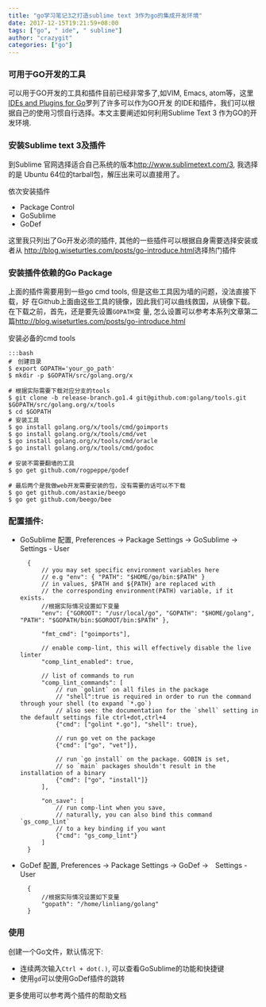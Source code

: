 ```yaml
---
title: "go学习笔记3之打造sublime text 3作为go的集成开发环境"
date: 2017-12-15T19:21:59+08:00
tags: ["go", " ide", " sublime"]
author: "crazygit"
categories: ["go"]
---
```


### 可用于GO开发的工具

可以用于GO开发的工具和插件目前已经非常多了,如VIM, Emacs, atom等，这里[IDEs and Plugins for
Go](https://github.com/golang/go/wiki/IDEsAndTextEditorPlugins)罗列了许多可以作为GO开发
的IDE和插件，我们可以根据自己的使用习惯自行选择。本文主要阐述如何利用Sublime
Text 3 作为GO的开发环境.


### 安装Sublime text 3及插件

到Sublime 官网选择适合自己系统的版本<http://www.sublimetext.com/3>, 我选择的是
Ubuntu 64位的tarball包，解压出来可以直接用了。

依次安装插件

* Package Control
* GoSublime
* GoDef

这里我只列出了Go开发必须的插件, 其他的一些插件可以根据自身需要选择安装或者从
<http://blog.wiseturtles.com/posts/go-introduce.html>选择热门插件


### 安装插件依赖的Go Package

上面的插件需要用到一些go cmd tools, 但是这些工具因为墙的问题，没法直接下载，好
在Github上面由这些工具的镜像，因此我们可以曲线救国，从镜像下载。在下载之前，首先，还是要先设置`GOPATH`变
量, 怎么设置可以参考本系列文章第二篇<http://blog.wiseturtles.com/posts/go-introduce.html>

安装必备的cmd tools

    :::bash
    #　创建目录
    $ export GOPATH='your_go_path'
    $ mkdir -p $GOPATH/src/golang.org/x

    # 根据实际需要下载对应分支的tools
    $ git clone -b release-branch.go1.4 git@github.com:golang/tools.git $GOPATH/src/golang.org/x/tools
    $ cd $GOPATH
    # 安装工具
    $ go install golang.org/x/tools/cmd/goimports
    $ go install golang.org/x/tools/cmd/vet
    $ go install golang.org/x/tools/cmd/oracle
    $ go install golang.org/x/tools/cmd/godoc

    # 安装不需要翻墙的工具
    $ go get github.com/rogpeppe/godef

    # 最后两个是我做web开发需要安装的包，没有需要的话可以不下载
    $ go get github.com/astaxie/beego
    $ go get github.com/beego/bee

### 配置插件:

* GoSublime 配置, Preferences -> Package Settings -> GoSublime ->　Settings - User

        {
            // you may set specific environment variables here
            // e.g "env": { "PATH": "$HOME/go/bin:$PATH" }
            // in values, $PATH and ${PATH} are replaced with
            // the corresponding environment(PATH) variable, if it exists.
            //根据实际情况设置如下变量
            "env": {"GOROOT": "/usr/local/go", "GOPATH": "$HOME/golang", "PATH": "$GOPATH/bin:$GOROOT/bin:$PATH" },

            "fmt_cmd": ["goimports"],

            // enable comp-lint, this will effectively disable the live linter
            "comp_lint_enabled": true,

            // list of commands to run
            "comp_lint_commands": [
                // run `golint` on all files in the package
                // "shell":true is required in order to run the command through your shell (to expand `*.go`)
                // also see: the documentation for the `shell` setting in the default settings file ctrl+dot,ctrl+4
                {"cmd": ["golint *.go"], "shell": true},

                // run go vet on the package
                {"cmd": ["go", "vet"]},

                // run `go install` on the package. GOBIN is set,
                // so `main` packages shouldn't result in the installation of a binary
                {"cmd": ["go", "install"]}
            ],

            "on_save": [
                // run comp-lint when you save,
                // naturally, you can also bind this command `gs_comp_lint`
                // to a key binding if you want
                {"cmd": "gs_comp_lint"}
            ]
        }

* GoDef 配置, Preferences -> Package Settings -> GoDef ->　Settings - User

        {
            //根据实际情况设置如下变量
            "gopath": "/home/linliang/golang"
        }


### 使用

创建一个Go文件，默认情况下:

* 连续两次输入`Ctrl + dot(.)`, 可以查看GoSublime的功能和快捷键
* 使用`gd`可以使用GoDef插件的跳转

更多使用可以参考两个插件的帮助文档